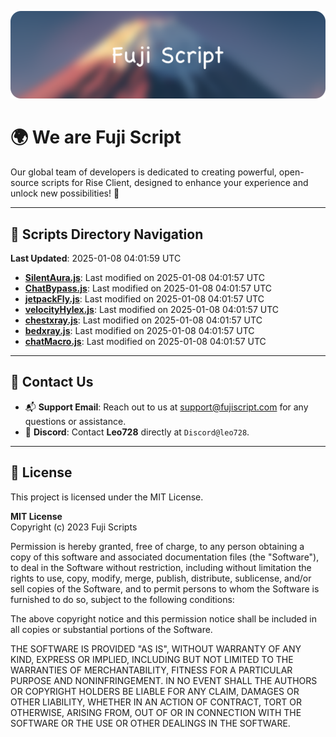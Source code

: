 ![Banner](.github/b.webp)

# 🌍 **We are Fuji Script**

Our global team of developers is dedicated to creating powerful, open-source scripts for Rise Client, designed to enhance your experience and unlock new possibilities! 🌟

---
<!-- SCRIPTS_NAVIGATION_START -->
## 📂 **Scripts Directory Navigation**

**Last Updated**: 2025-01-08 04:01:59 UTC

- **[SilentAura.js](scripts/SilentAura.js)**: Last modified on 2025-01-08 04:01:57 UTC
- **[ChatBypass.js](scripts/ChatBypass.js)**: Last modified on 2025-01-08 04:01:57 UTC
- **[jetpackFly.js](scripts/jetpackFly.js)**: Last modified on 2025-01-08 04:01:57 UTC
- **[velocityHylex.js](scripts/velocityHylex.js)**: Last modified on 2025-01-08 04:01:57 UTC
- **[chestxray.js](scripts/chestxray.js)**: Last modified on 2025-01-08 04:01:57 UTC
- **[bedxray.js](scripts/bedxray.js)**: Last modified on 2025-01-08 04:01:57 UTC
- **[chatMacro.js](scripts/chatMacro.js)**: Last modified on 2025-01-08 04:01:57 UTC

<!-- SCRIPTS_NAVIGATION_END -->

---

## 💬 **Contact Us**  
- 📬 **Support Email**: Reach out to us at [support@fujiscript.com](mailto:support@fujiscript.com) for any questions or assistance.  
- 💬 **Discord**: Contact **Leo728** directly at `Discord@leo728`.

---

## 📜 **License**

This project is licensed under the MIT License.  

**MIT License**  
Copyright (c) 2023 Fuji Scripts  

Permission is hereby granted, free of charge, to any person obtaining a copy of this software and associated documentation files (the "Software"), to deal in the Software without restriction, including without limitation the rights to use, copy, modify, merge, publish, distribute, sublicense, and/or sell copies of the Software, and to permit persons to whom the Software is furnished to do so, subject to the following conditions:  

The above copyright notice and this permission notice shall be included in all copies or substantial portions of the Software.  

THE SOFTWARE IS PROVIDED "AS IS", WITHOUT WARRANTY OF ANY KIND, EXPRESS OR IMPLIED, INCLUDING BUT NOT LIMITED TO THE WARRANTIES OF MERCHANTABILITY, FITNESS FOR A PARTICULAR PURPOSE AND NONINFRINGEMENT. IN NO EVENT SHALL THE AUTHORS OR COPYRIGHT HOLDERS BE LIABLE FOR ANY CLAIM, DAMAGES OR OTHER LIABILITY, WHETHER IN AN ACTION OF CONTRACT, TORT OR OTHERWISE, ARISING FROM, OUT OF OR IN CONNECTION WITH THE SOFTWARE OR THE USE OR OTHER DEALINGS IN THE SOFTWARE.  
